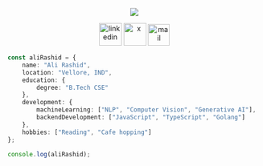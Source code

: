 <p align="center">
  <img src="https://capsule-render.vercel.app/api?text=Hey Everyone!🕹️&animation=fadeIn&type=waving&color=gradient&height=100"/>
</p>
<p align="center">
  <a href="https://www.linkedin.com/in/ali-rashid-in"><img src="https://img.icons8.com/?size=100&id=xuvGCOXi8Wyg&format=png&color=000000" alt="linkedin" width="45" height="45"/></a>
  <a href="https://x.com/Ali_Rashid_"><img src="https://img.icons8.com/?size=100&id=ClbD5JTFM7FA&format=png&color=000000" alt="x" width="45" height="45"/></a>
  <a href="mailto:alirashid.b37@gmail.com"><img src="https://img.icons8.com/?size=100&id=EgRndDDLh8kS&format=png&color=000000" alt="mail" width="43" height="43"/></a>
</p>

```typescript
const aliRashid = {
    name: "Ali Rashid",
    location: "Vellore, IND",
    education: {
        degree: "B.Tech CSE"
    },
    development: {
        machineLearning: ["NLP", "Computer Vision", "Generative AI"],
        backendDevelopment: ["JavaScript", "TypeScript", "Golang"]
    },
    hobbies: ["Reading", "Cafe hopping"]
};

console.log(aliRashid);
